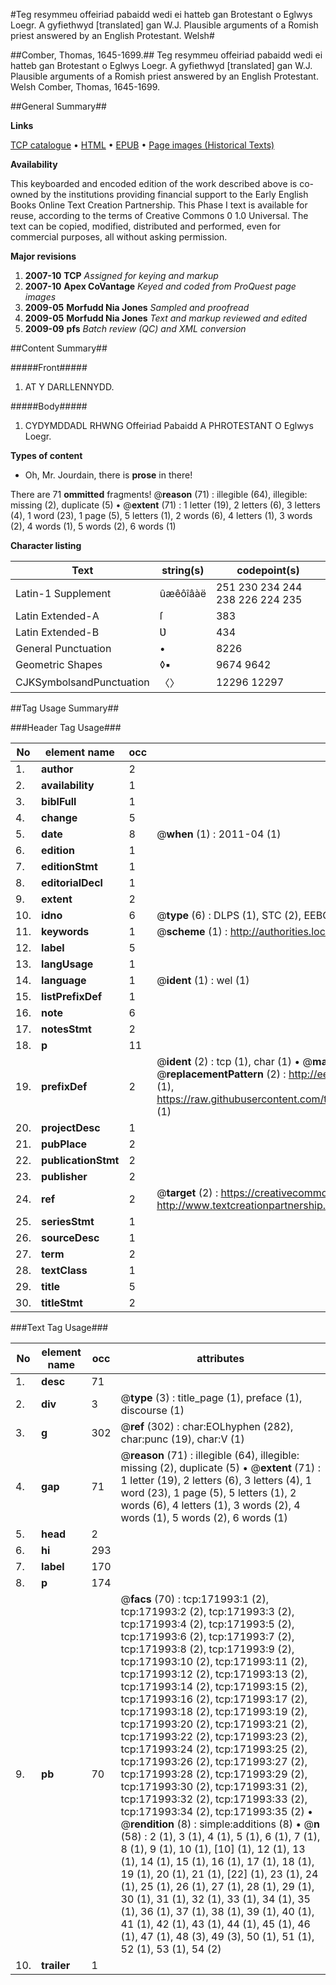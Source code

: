 #Teg resymmeu offeiriad pabaidd wedi ei hatteb gan Brotestant o Eglwys Loegr. A gyfiethwyd [translated] gan W.J. Plausible arguments of a Romish priest answered by an English Protestant. Welsh#

##Comber, Thomas, 1645-1699.##
Teg resymmeu offeiriad pabaidd wedi ei hatteb gan Brotestant o Eglwys Loegr. A gyfiethwyd [translated] gan W.J.
Plausible arguments of a Romish priest answered by an English Protestant. Welsh
Comber, Thomas, 1645-1699.

##General Summary##

**Links**

[TCP catalogue](http://www.ota.ox.ac.uk/tcp/)  • 
[HTML](http://tei.it.ox.ac.uk/tcp/Texts-HTML/free/A80/A80215.html)  • 
[EPUB](http://tei.it.ox.ac.uk/tcp/Texts-EPUB/free/A80/A80215.epub) • 
[Page images (Historical Texts)](https://data.historicaltexts.jisc.ac.uk/view?pubId=eebo-43663247e&pageId=eebo-43663247e-171993-1)

**Availability**

This keyboarded and encoded edition of the
	       work described above is co-owned by the institutions
	       providing financial support to the Early English Books
	       Online Text Creation Partnership. This Phase I text is
	       available for reuse, according to the terms of Creative
	       Commons 0 1.0 Universal. The text can be copied,
	       modified, distributed and performed, even for
	       commercial purposes, all without asking permission.

**Major revisions**

1. __2007-10__ __TCP__ *Assigned for keying and markup*
1. __2007-10__ __Apex CoVantage__ *Keyed and coded from ProQuest page images*
1. __2009-05__ __Morfudd Nia Jones__ *Sampled and proofread*
1. __2009-05__ __Morfudd Nia Jones__ *Text and markup reviewed and edited*
1. __2009-09__ __pfs__ *Batch review (QC) and XML conversion*

##Content Summary##

#####Front#####

1. AT Y DARLLENNYDD.

#####Body#####

1. CYDYMDDADL RHWNG Offeiriad Pabaidd A PHROTESTANT O Eglwys Loegr.

**Types of content**

  * Oh, Mr. Jourdain, there is **prose** in there!

There are 71 **ommitted** fragments! 
 @__reason__ (71) : illegible (64), illegible: missing (2), duplicate (5)  •  @__extent__ (71) : 1 letter (19), 2 letters (6), 3 letters (4), 1 word (23), 1 page (5), 5 letters (1), 2 words (6), 4 letters (1), 3 words (2), 4 words (1), 5 words (2), 6 words (1)

**Character listing**


|Text|string(s)|codepoint(s)|
|---|---|---|
|Latin-1 Supplement|ûæêôîâàë|251 230 234 244 238 226 224 235|
|Latin Extended-A|ſ|383|
|Latin Extended-B|Ʋ|434|
|General Punctuation|•|8226|
|Geometric Shapes|◊▪|9674 9642|
|CJKSymbolsandPunctuation|〈〉|12296 12297|

##Tag Usage Summary##

###Header Tag Usage###

|No|element name|occ|attributes|
|---|---|---|---|
|1.|__author__|2||
|2.|__availability__|1||
|3.|__biblFull__|1||
|4.|__change__|5||
|5.|__date__|8| @__when__ (1) : 2011-04 (1)|
|6.|__edition__|1||
|7.|__editionStmt__|1||
|8.|__editorialDecl__|1||
|9.|__extent__|2||
|10.|__idno__|6| @__type__ (6) : DLPS (1), STC (2), EEBO-CITATION (1), OCLC (1), VID (1)|
|11.|__keywords__|1| @__scheme__ (1) : http://authorities.loc.gov/ (1)|
|12.|__label__|5||
|13.|__langUsage__|1||
|14.|__language__|1| @__ident__ (1) : wel (1)|
|15.|__listPrefixDef__|1||
|16.|__note__|6||
|17.|__notesStmt__|2||
|18.|__p__|11||
|19.|__prefixDef__|2| @__ident__ (2) : tcp (1), char (1)  •  @__matchPattern__ (2) : ([0-9\-]+):([0-9IVX]+) (1), (.+) (1)  •  @__replacementPattern__ (2) : http://eebo.chadwyck.com/downloadtiff?vid=$1&page=$2 (1), https://raw.githubusercontent.com/textcreationpartnership/Texts/master/tcpchars.xml#$1 (1)|
|20.|__projectDesc__|1||
|21.|__pubPlace__|2||
|22.|__publicationStmt__|2||
|23.|__publisher__|2||
|24.|__ref__|2| @__target__ (2) : https://creativecommons.org/publicdomain/zero/1.0/ (1), http://www.textcreationpartnership.org/docs/. (1)|
|25.|__seriesStmt__|1||
|26.|__sourceDesc__|1||
|27.|__term__|2||
|28.|__textClass__|1||
|29.|__title__|5||
|30.|__titleStmt__|2||


###Text Tag Usage###

|No|element name|occ|attributes|
|---|---|---|---|
|1.|__desc__|71||
|2.|__div__|3| @__type__ (3) : title_page (1), preface (1), discourse (1)|
|3.|__g__|302| @__ref__ (302) : char:EOLhyphen (282), char:punc (19), char:V (1)|
|4.|__gap__|71| @__reason__ (71) : illegible (64), illegible: missing (2), duplicate (5)  •  @__extent__ (71) : 1 letter (19), 2 letters (6), 3 letters (4), 1 word (23), 1 page (5), 5 letters (1), 2 words (6), 4 letters (1), 3 words (2), 4 words (1), 5 words (2), 6 words (1)|
|5.|__head__|2||
|6.|__hi__|293||
|7.|__label__|170||
|8.|__p__|174||
|9.|__pb__|70| @__facs__ (70) : tcp:171993:1 (2), tcp:171993:2 (2), tcp:171993:3 (2), tcp:171993:4 (2), tcp:171993:5 (2), tcp:171993:6 (2), tcp:171993:7 (2), tcp:171993:8 (2), tcp:171993:9 (2), tcp:171993:10 (2), tcp:171993:11 (2), tcp:171993:12 (2), tcp:171993:13 (2), tcp:171993:14 (2), tcp:171993:15 (2), tcp:171993:16 (2), tcp:171993:17 (2), tcp:171993:18 (2), tcp:171993:19 (2), tcp:171993:20 (2), tcp:171993:21 (2), tcp:171993:22 (2), tcp:171993:23 (2), tcp:171993:24 (2), tcp:171993:25 (2), tcp:171993:26 (2), tcp:171993:27 (2), tcp:171993:28 (2), tcp:171993:29 (2), tcp:171993:30 (2), tcp:171993:31 (2), tcp:171993:32 (2), tcp:171993:33 (2), tcp:171993:34 (2), tcp:171993:35 (2)  •  @__rendition__ (8) : simple:additions (8)  •  @__n__ (58) : 2 (1), 3 (1), 4 (1), 5 (1), 6 (1), 7 (1), 8 (1), 9 (1), 10 (1), [10] (1), 12 (1), 13 (1), 14 (1), 15 (1), 16 (1), 17 (1), 18 (1), 19 (1), 20 (1), 21 (1), [22] (1), 23 (1), 24 (1), 25 (1), 26 (1), 27 (1), 28 (1), 29 (1), 30 (1), 31 (1), 32 (1), 33 (1), 34 (1), 35 (1), 36 (1), 37 (1), 38 (1), 39 (1), 40 (1), 41 (1), 42 (1), 43 (1), 44 (1), 45 (1), 46 (1), 47 (1), 48 (3), 49 (3), 50 (1), 51 (1), 52 (1), 53 (1), 54 (2)|
|10.|__trailer__|1||
